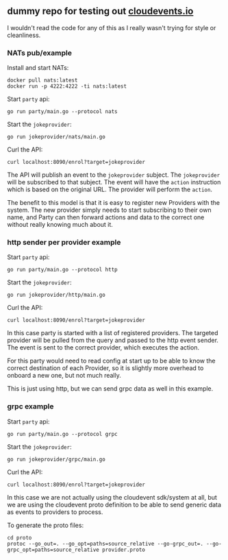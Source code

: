 ## dummy repo for testing out [cloudevents.io][ce]

I wouldn't read the code for any of this as I really wasn't trying for style or
cleanliness.

### NATs pub/example

Install and start NATs:
```
docker pull nats:latest
docker run -p 4222:4222 -ti nats:latest
```

Start `party` api:
```
go run party/main.go --protocol nats
```

Start the `jokeprovider`:
```
go run jokeprovider/nats/main.go
```

Curl the API:

```
curl localhost:8090/enrol?target=jokeprovider
```

The API will publish an event to the `jokeprovider` subject. The `jokeprovider`
will be subscribed to that subject. The event will have the `action` instruction
which is based on the original URL. The provider will perform the `action`.

The benefit to this model is that it is easy to register new Providers with the
system. The new provider simply needs to start subscribing to their own name,
and Party can then forward actions and data to the correct one without really
knowing much about it.

### http sender per provider example

Start `party` api:
```
go run party/main.go --protocol http
```

Start the `jokeprovider`:
```
go run jokeprovider/http/main.go
```

Curl the API:

```
curl localhost:8090/enrol?target=jokeprovider
```

In this case party is started with a list of registered providers. The targeted
provider will be pulled from the query and passed to the http event sender. The
event is sent to the correct provider, which executes the action.

For this party would need to read config at start up to be able to know the
correct destination of each Provider, so it is slightly more overhead to onboard
a new one, but not much really.

This is just using http, but we can send grpc data as well in this example.

### grpc example

Start `party` api:
```
go run party/main.go --protocol grpc
```

Start the `jokeprovider`:
```
go run jokeprovider/grpc/main.go
```

Curl the API:

```
curl localhost:8090/enrol?target=jokeprovider
```

In this case we are not actually using the cloudevent sdk/system at all, but we
are using the cloudevent proto definition to be able to send generic data as
events to providers to process.

To generate the proto files:

```
cd proto
protoc --go_out=. --go_opt=paths=source_relative --go-grpc_out=. --go-grpc_opt=paths=source_relative provider.proto
```

[ce]: https://cloudevents.io/
